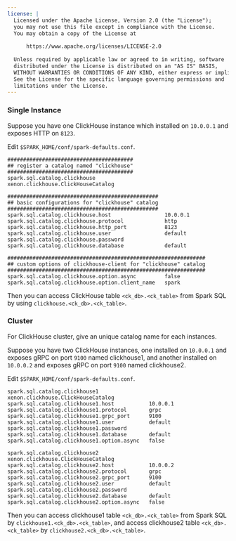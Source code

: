 ```yaml
---
license: |
  Licensed under the Apache License, Version 2.0 (the "License");
  you may not use this file except in compliance with the License.
  You may obtain a copy of the License at
  
      https://www.apache.org/licenses/LICENSE-2.0
  
  Unless required by applicable law or agreed to in writing, software
  distributed under the License is distributed on an "AS IS" BASIS,
  WITHOUT WARRANTIES OR CONDITIONS OF ANY KIND, either express or implied.
  See the License for the specific language governing permissions and
  limitations under the License.
---
```


<!--begin-include-->
### Single Instance

Suppose you have one ClickHouse instance which installed on `10.0.0.1` and exposes HTTP on `8123`.

Edit `$SPARK_HOME/conf/spark-defaults.conf`.

```
########################################
## register a catalog named "clickhouse"
########################################
spark.sql.catalog.clickhouse                      xenon.clickhouse.ClickHouseCatalog

################################################
## basic configurations for "clickhouse" catalog
################################################
spark.sql.catalog.clickhouse.host                 10.0.0.1
spark.sql.catalog.clickhouse.protocol             http
spark.sql.catalog.clickhouse.http_port            8123
spark.sql.catalog.clickhouse.user                 default
spark.sql.catalog.clickhouse.password
spark.sql.catalog.clickhouse.database             default

###############################################################
## custom options of clickhouse-client for "clickhouse" catalog
###############################################################
spark.sql.catalog.clickhouse.option.async         false
spark.sql.catalog.clickhouse.option.client_name   spark
```

Then you can access ClickHouse table `<ck_db>.<ck_table>` from Spark SQL by using `clickhouse.<ck_db>.<ck_table>`.

### Cluster

For ClickHouse cluster, give an unique catalog name for each instances.

Suppose you have two ClickHouse instances, one installed on `10.0.0.1` and exposes gRPC on port `9100` named
clickhouse1, and another installed on `10.0.0.2` and exposes gRPC on port `9100` named clickhouse2.

Edit `$SPARK_HOME/conf/spark-defaults.conf`.

```
spark.sql.catalog.clickhouse1                xenon.clickhouse.ClickHouseCatalog
spark.sql.catalog.clickhouse1.host           10.0.0.1
spark.sql.catalog.clickhouse1.protocol       grpc
spark.sql.catalog.clickhouse1.grpc_port      9100
spark.sql.catalog.clickhouse1.user           default
spark.sql.catalog.clickhouse1.password
spark.sql.catalog.clickhouse1.database       default
spark.sql.catalog.clickhouse1.option.async   false

spark.sql.catalog.clickhouse2                xenon.clickhouse.ClickHouseCatalog
spark.sql.catalog.clickhouse2.host           10.0.0.2
spark.sql.catalog.clickhouse2.protocol       grpc
spark.sql.catalog.clickhouse2.grpc_port      9100
spark.sql.catalog.clickhouse2.user           default
spark.sql.catalog.clickhouse2.password
spark.sql.catalog.clickhouse2.database       default
spark.sql.catalog.clickhouse2.option.async   false
```

Then you can access clickhouse1 table `<ck_db>.<ck_table>` from Spark SQL by `clickhouse1.<ck_db>.<ck_table>`,
and access clickhouse2 table `<ck_db>.<ck_table>` by `clickhouse2.<ck_db>.<ck_table>`.
<!--end-include-->
